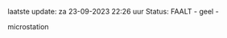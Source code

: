 laatste update: 
za 23-09-2023 22:26   uur 
Status: FAALT - geel - 
<div class="service Y">microstation</div>